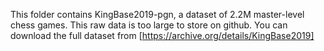 This folder contains KingBase2019-pgn, a dataset of 2.2M master-level chess games.
This raw data is too large to store on github. You can download the full dataset from [https://archive.org/details/KingBase2019]